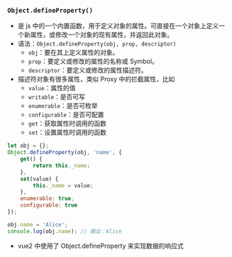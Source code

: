 
### `Object.defineProperty()`

- 是 js 中的一个内置函数，用于定义对象的属性。可直接在一个对象上定义一个新属性，或修改一个对象的现有属性，并返回此对象。
- 语法：`Object.defineProperty(obj, prop, descriptor)`
  - `obj`：要在其上定义属性的对象。
  - `prop`：要定义或修改的属性的名称或 Symbol。
  - `descriptor`：要定义或修改的属性描述符。
- 描述符对象有很多属性，类似 Proxy 中的拦截属性，比如
  - `value`：属性的值
  - `writable`：是否可写
  - `enumerable`：是否可枚举
  - `configurable`：是否可配置
  - `get`：获取属性时调用的函数
  - `set`：设置属性时调用的函数

```js
let obj = {};
Object.defineProperty(obj, 'name', {
    get() {
        return this._name;
    },
    set(value) {
        this._name = value;
    },
    enumerable: true,
    configurable: true
});

obj.name = 'Alice';
console.log(obj.name); // 输出：Alice
```

- vue2 中使用了 Object.defineProperty 来实现数据的响应式